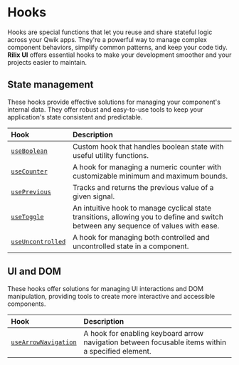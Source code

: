 # Hooks

Hooks are special functions that let you reuse and share stateful logic across your Qwik apps. They're a powerful way to manage complex component behaviors, simplify common patterns, and keep your code tidy. **Rilix UI** offers essential hooks to make your development smoother and your projects easier to maintain.

## State management

These hooks provide effective solutions for managing your component's internal data. They offer robust and easy-to-use tools to keep your application's state consistent and predictable.

| Hook                                                                                             | Description                                                                                                                         |
| :----------------------------------------------------------------------------------------------- | :---------------------------------------------------------------------------------------------------------------------------------- |
| [`useBoolean`](https://github.com/ZAHON/rilix-ui/tree/main/core/src/hooks/use-boolean)           | Custom hook that handles boolean state with useful utility functions.                                                               |
| [`useCounter`](https://github.com/ZAHON/rilix-ui/tree/main/core/src/hooks/use-counter)           | A hook for managing a numeric counter with customizable minimum and maximum bounds.                                                 |
| [`usePrevious`](https://github.com/ZAHON/rilix-ui/tree/main/core/src/hooks/use-previous)         | Tracks and returns the previous value of a given signal.                                                                            |
| [`useToggle`](https://github.com/ZAHON/rilix-ui/tree/main/core/src/hooks/use-toggle)             | An intuitive hook to manage cyclical state transitions, allowing you to define and switch between any sequence of values with ease. |
| [`useUncontrolled`](https://github.com/ZAHON/rilix-ui/tree/main/core/src/hooks/use-uncontrolled) | A hook for managing both controlled and uncontrolled state in a component.                                                          |

## UI and DOM

These hooks offer solutions for managing UI interactions and DOM manipulation, providing tools to create more interactive and accessible components.

| Hook                                                                                                    | Description                                                                                       |
| :------------------------------------------------------------------------------------------------------ | :------------------------------------------------------------------------------------------------ |
| [`useArrowNavigation`](https://github.com/ZAHON/rilix-ui/tree/main/core/src/hooks/use-arrow-navigation) | A hook for enabling keyboard arrow navigation between focusable items within a specified element. |
